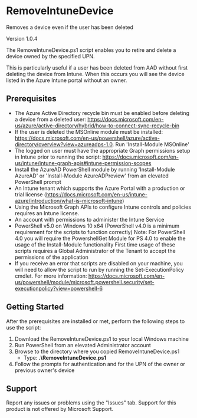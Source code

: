 # RemoveIntuneDevice
Removes a device even if the user has been deleted

Version 1.0.4

The RemoveIntuneDevice.ps1 script enables you to retire and delete a device owned by the specified UPN. 

This is particularly useful if a user has been deleted from AAD without first deleting the device from Intune. When this occurs you will see the device listed in the Azure Intune portal without an owner. 

## Prerequisites
* The Azure Active Directory recycle bin must be enabled before deleting a device from a deleted user: https://docs.microsoft.com/en-us/azure/active-directory/hybrid/how-to-connect-sync-recycle-bin
* If the user is deleted the MSOnline module must be installed: https://docs.microsoft.com/en-us/powershell/azure/active-directory/overview?view=azureadps-1.0. Run 'Install-Module MSOnline'
* The logged on user must have the appropriate Graph permissions setup in Intune prior to running the script: https://docs.microsoft.com/en-us/intune/intune-graph-apis#intune-permission-scopes
* Install the AzureAD PowerShell module by running 'Install-Module AzureAD' or 'Install-Module AzureADPreview' from an elevated PowerShell prompt
* An Intune tenant which supports the Azure Portal with a production or trial license (https://docs.microsoft.com/en-us/intune-azure/introduction/what-is-microsoft-intune)
* Using the Microsoft Graph APIs to configure Intune controls and policies requires an Intune license.
* An account with permissions to administer the Intune Service
* PowerShell v5.0 on Windows 10 x64 (PowerShell v4.0 is a minimum requirement for the scripts to function correctly)
Note: For PowerShell 4.0 you will require the PowershellGet Module for PS 4.0 to enable the usage of the Install-Module functionality
First time usage of these scripts requires a Global Administrator of the Tenant to accept the permissions of the application
* If you receive an error that scripts are disabled on your machine, you will need to allow the script to run by running the Set-ExecutionPolicy cmdlet. For more information: https://docs.microsoft.com/en-us/powershell/module/microsoft.powershell.security/set-executionpolicy?view=powershell-6

## Getting Started
After the prerequisites are installed or met, perform the following steps to use the script:
1. Download the RemoveIntuneDevice.ps1 to your local Windows machine
1. Run PowerShell from an elevated Administrator account
1. Browse to the directory where you copied RemoveIntuneDevice.ps1
   * Type: **.\RemoveIntuneDevice.ps1**
1. Follow the prompts for authentication and for the UPN of the owner or previous owner's device

## Support
Report any issues or problems using the "Issues" tab. 
Support for this product is not offered by Microsoft Support.
